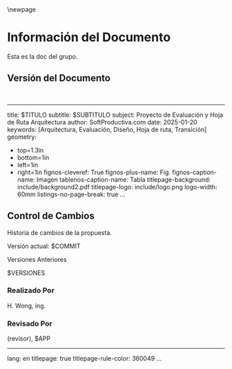 
<div style="page-break-before: always;"></div>
\newpage

# Información del Documento

Esta es la doc del grupo.

## Versión del Documento

> 

<br>

---
title: $TITULO
subtitle: $SUBTITULO
subject: Proyecto de Evaluación y Hoja de Ruta Arquitectura
author: SoftProductiva.com
date: 2025-01-20
keywords: [Arquitectura, Evaluación, Diseño, Hoja de ruta, Transición]
geometry:
  - top=1.3in
  - bottom=1in
  - left=1in
  - right=1in
fignos-cleveref: True
fignos-plus-name: Fig.
fignos-caption-name: Imagen
tablenos-caption-name: Tabla
titlepage-background: include/background2.pdf
titlepage-logo: include/logo.png
logo-width: 60mm
listings-no-page-break: true
...

## Control de Cambios
Historia de cambios de la propuesta.


Versión actual: 
$COMMIT 


Versiones Anteriores

$VERSIONES


### Realizado Por
H. Wong, ing.

### Revisado Por
(revisor), $APP





---
lang: en
titlepage: true
titlepage-rule-color: 360049
...

